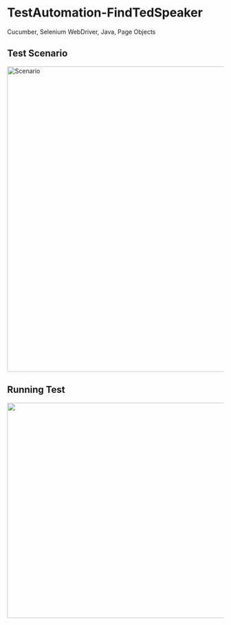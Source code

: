 # TestAutomation-FindTedSpeaker
Cucumber, Selenium WebDriver, Java, Page Objects

<h2>Test Scenario</h2>
<img width="709" alt="Scenario" src="https://user-images.githubusercontent.com/53864826/96321536-2907af00-0fec-11eb-9062-10362e93b5d7.png">

<h2>Running Test</h2>

<img src="https://user-images.githubusercontent.com/53864826/96322690-76861b00-0ff0-11eb-8421-37a747d6735f.gif" width="709" height="500" />


